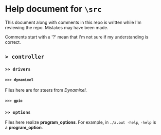 # Help document for `\src`

This document along with comments in this repo is written while I'm reviewing the repo. Mistakes may have been made.

Comments start with a '?' mean that I'm not sure if my understanding is correct.

## `> controller`

### `>> drivers`

#### `>>> dynamixel`

Files here are for steers from *Dynamixel*.

#### `>>> gpio`

### `>> options`

Files here realize **program_options**. For example, in `./a.out -help`, `-help` is a **program_option**.

